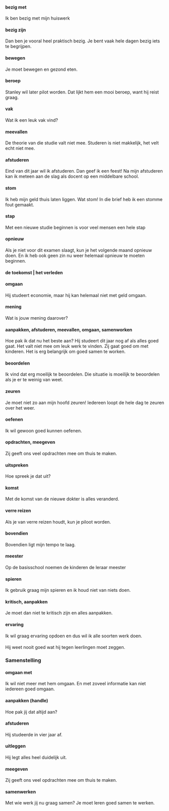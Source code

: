#### bezig met
Ik ben bezig met mijn huiswerk
#### bezig zijn
Dan ben je vooral heel praktisch bezig.
Je bent vaak hele dagen bezig iets te begrijpen.
#### bewegen
Je moet bewegen en gezond eten.
#### beroep
Stanley wil later pilot worden. Dat lijkt hem een mooi beroep, want hij reist graag.
#### vak
Wat ik een leuk vak vind?
#### meevallen
De theorie van die studie valt niet mee.
Studeren is niet makkelijk, het velt echt niet mee.
#### afstuderen
Eind van dit jaar wil ik afstuderen. Dan geef ik een feest!
Na mijn afstuderen kan ik meteen aan de slag als docent op een middelbare school.
#### stom
Ik heb mijn geld thuis laten liggen. Wat stom!
In die brief heb ik een stomme fout gemaakt.
#### stap
Met een nieuwe studie beginnen is voor veel mensen een hele stap
#### opnieuw
Als je niet voor dit examen slaagt, kun je het volgende maand opnieuw doen.
En ik heb ook geen zin nu weer helemaal opnieuw te moeten beginnen.
#### de toekomst | het verleden
#### omgaan
Hij studeert economie, maar hij kan helemaal niet met geld omgaan.
#### mening
Wat is jouw mening daarover?
#### aanpakken, afstuderen, meevallen, omgaan, samenworken
Hoe pak ik dat nu het beste aan?
Hij studeert dit jaar nog af als alles goed gaat.
Het valt niet mee om leuk werk te vinden.
Zij gaat goed om met kinderen.
Het is erg belangrijk om goed samen te worken. 
#### beoordelen
Ik vind dat erg moeilijk te beoordelen.
Die situatie is moeilijk te beoordelen als je er te weinig van weet.
#### zeuren
Je moet niet zo aan mijn hoofd zeuren!
Iedereen loopt de hele dag te zeuren over het weer.
#### oefenen
Ik wil gewoon goed kunnen oefenen.
#### opdrachten, meegeven
Zij geeft ons veel opdrachten mee om thuis te maken.
#### uitspreken
Hoe spreek je dat uit?
#### komst
Met de komst van de nieuwe dokter is alles veranderd.
#### verre reizen
Als je van verre reizen houdt, kun je piloot worden.
#### bovendien
Bovendien ligt mijn tempo  te laag.
#### meester
Op de basisschool noemen de kinderen de leraar meester
#### spieren
Ik gebruik graag mijn spieren en ik houd niet van niets doen.
#### kritisch, aanpakken
Je moet dan niet te kritisch zijn en alles aanpakken.
#### ervaring
Ik wil graag ervaring opdoen en dus wil ik alle soorten werk doen.
####
Hij weet nooit goed wat hij tegen leerlingen  moet zeggen.

### Samenstelling
#### omgaan met
Ik wil niet meer met hem omgaan.
En met zoveel informatie kan niet iedereen goed omgaan.
#### aanpakken (handle)
Hoe pak jij dat altijd aan?
#### afstuderen
Hij studeerde in vier jaar af.
#### uitleggen 
Hij legt alles heel duidelijk uit.
#### meegeven
Zij geeft ons veel opdrachten mee om thuis te maken.
#### samenwerken
Met wie werk jij nu graag samen?
Je moet leren goed samen te werken.
